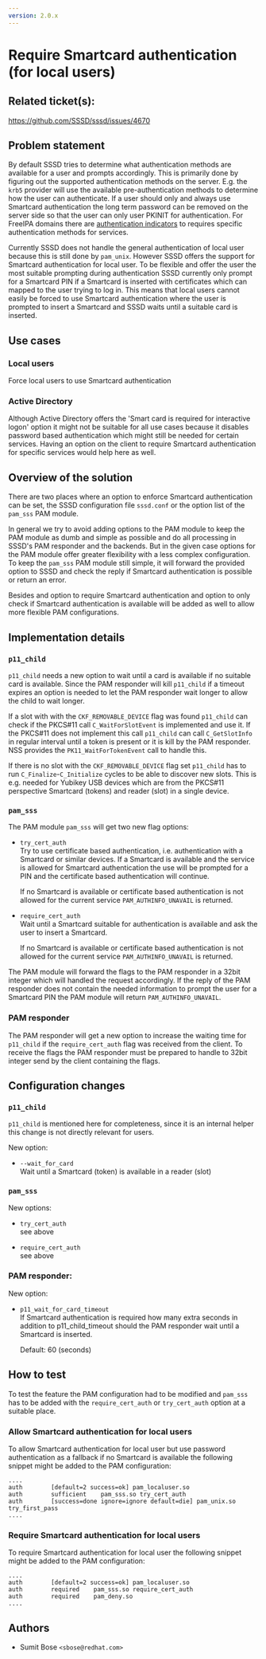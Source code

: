 ```yaml
---
version: 2.0.x
---
```


# Require Smartcard authentication (for local users)

## Related ticket(s):

<https://github.com/SSSD/sssd/issues/4670>

## Problem statement

By default SSSD tries to determine what authentication methods are available for a user and prompts accordingly. This is primarily done by figuring out the supported authentication methods on the server. E.g. the `krb5` provider will use the available pre-authentication methods to determine how the user can authenticate. If a user should only and always use Smartcard authentication the long term password can be removed on the server side so that the user can only user PKINIT for authentication. For FreeIPA domains there are [authentication indicators](https://www.freeipa.org/page/V4/Authentication_Indicators) to requires specific authentication methods for services.

Currently SSSD does not handle the general authentication of local user because this is still done by `pam_unix`. However SSSD offers the support for Smartcard authentication for local user. To be flexible and offer the user the most suitable prompting during authentication SSSD currently only prompt for a Smartcard PIN if a Smartcard is inserted with certificates which can mapped to the user trying to log in. This means that local users cannot easily be forced to use Smartcard authentication where the user is prompted to insert a Smartcard and SSSD waits until a suitable card is inserted.

## Use cases

### Local users

Force local users to use Smartcard authentication

### Active Directory

Although Active Directory offers the 'Smart card is required for interactive logon' option it might not be suitable for all use cases because it disables password based authentication which might still be needed for certain services. Having an option on the client to require Smartcard authentication for specific services would help here as well.

## Overview of the solution

There are two places where an option to enforce Smartcard authentication can be set, the SSSD configuration file `sssd.conf` or the option list of the `pam_sss` PAM module.

In general we try to avoid adding options to the PAM module to keep the PAM module as dumb and simple as possible and do all processing in SSSD's PAM responder and the backends. But in the given case options for the PAM module offer greater flexibility with a less complex configuration. To keep the `pam_sss` PAM module still simple, it will forward the provided option to SSSD and check the reply if Smartcard authentication is possible or return an error.

Besides and option to require Smartcard authentication and option to only check if Smartcard authentication is available will be added as well to allow more flexible PAM configurations.

## Implementation details

### `p11_child`

`p11_child` needs a new option to wait until a card is available if no suitable card is available. Since the PAM responder will kill `p11_child` if a timeout expires an option is needed to let the PAM responder wait longer to allow the child to wait longer.

If a slot with with the `CKF_REMOVABLE_DEVICE` flag was found `p11_child` can check if the PKCS\#11 call `C_WaitForSlotEvent` is implemented and use it. If the PKCS\#11 does not implement this call `p11_child` can call `C_GetSlotInfo` in regular interval until a token is present or it is kill by the PAM responder. NSS provides the `PK11_WaitForTokenEvent` call to handle this.

If there is no slot with the `CKF_REMOVABLE_DEVICE` flag set `p11_child` has to run `C_Finalize`-`C_Initialize` cycles to be able to discover new slots. This is e.g. needed for Yubikey USB devices which are from the PKCS\#11 perspective Smartcard (tokens) and reader (slot) in a single device.

### `pam_sss`

The PAM module `pam_sss` will get two new flag options:

  - `try_cert_auth`  
    Try to use certificate based authentication, i.e. authentication with a Smartcard or similar devices. If a Smartcard is available and the service is allowed for Smartcard authentication the use will be prompted for a PIN and the certificate based authentication will continue.
    
    If no Smartcard is available or certificate based authentication is not allowed for the current service `PAM_AUTHINFO_UNAVAIL` is returned.

  - `require_cert_auth`  
    Wait until a Smartcard suitable for authentication is available and ask the user to insert a Smartcard.
    
    If no Smartcard is available or certificate based authentication is not allowed for the current service `PAM_AUTHINFO_UNAVAIL` is returned.

The PAM module will forward the flags to the PAM responder in a 32bit integer which will handled the request accordingly. If the reply of the PAM responder does not contain the needed information to prompt the user for a Smartcard PIN the PAM module will return `PAM_AUTHINFO_UNAVAIL`.

### PAM responder

The PAM responder will get a new option to increase the waiting time for `p11_child` if the `require_cert_auth` flag was received from the client. To receive the flags the PAM responder must be prepared to handle to 32bit integer send by the client containing the flags.

## Configuration changes

### `p11_child`

`p11_child` is mentioned here for completeness, since it is an internal helper this change is not directly relevant for users.

New option:

  - `--wait_for_card`  
    Wait until a Smartcard (token) is available in a reader (slot)

### `pam_sss`

New options:

  - `try_cert_auth`  
    see above

  - `require_cert_auth`  
    see above

### PAM responder:

New option:

  - `p11_wait_for_card_timeout`  
    If Smartcard authentication is required how many extra seconds in addition to p11_child_timeout should the PAM responder wait until a Smartcard is inserted.
    
    Default: 60 (seconds)

## How to test

To test the feature the PAM configuration had to be modified and `pam_sss` has to be added with the `require_cert_auth` or `try_cert_auth` option at a suitable place.

### Allow Smartcard authentication for local users

To allow Smartcard authentication for local user but use password authentication as a fallback if no Smartcard is available the following snippet might be added to the PAM configuration:

    ....
    auth        [default=2 success=ok] pam_localuser.so
    auth        sufficient    pam_sss.so try_cert_auth
    auth        [success=done ignore=ignore default=die] pam_unix.so try_first_pass
    ....

### Require Smartcard authentication for local users

To require Smartcard authentication for local user the following snippet might be added to the PAM configuration:

    ....
    auth        [default=2 success=ok] pam_localuser.so
    auth        required    pam_sss.so require_cert_auth
    auth        required    pam_deny.so
    ....

## Authors

  - Sumit Bose `<sbose@redhat.com>`
